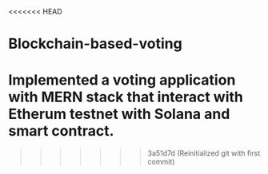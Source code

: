 <<<<<<< HEAD
# Blockchain-based-voting
Implemented a voting application with MERN stack that interact with Etherum testnet with Solana and smart contract.
=======
>>>>>>> 3a51d7d (Reinitialized git with first commit)
